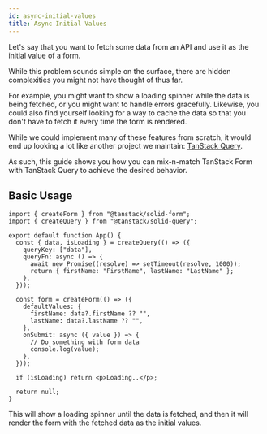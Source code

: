 ```yaml
---
id: async-initial-values
title: Async Initial Values
---
```


Let's say that you want to fetch some data from an API and use it as the initial value of a form.

While this problem sounds simple on the surface, there are hidden complexities you might not have thought of thus far.

For example, you might want to show a loading spinner while the data is being fetched, or you might want to handle errors gracefully.
Likewise, you could also find yourself looking for a way to cache the data so that you don't have to fetch it every time the form is rendered.

While we could implement many of these features from scratch, it would end up looking a lot like another project we maintain: [TanStack Query](https://tanstack.com/query).

As such, this guide shows you how you can mix-n-match TanStack Form with TanStack Query to achieve the desired behavior.

## Basic Usage

```tsx
import { createForm } from "@tanstack/solid-form";
import { createQuery } from "@tanstack/solid-query";

export default function App() {
  const { data, isLoading } = createQuery(() => ({
    queryKey: ["data"],
    queryFn: async () => {
      await new Promise((resolve) => setTimeout(resolve, 1000));
      return { firstName: "FirstName", lastName: "LastName" };
    },
  }));

  const form = createForm(() => ({
    defaultValues: {
      firstName: data?.firstName ?? "",
      lastName: data?.lastName ?? "",
    },
    onSubmit: async ({ value }) => {
      // Do something with form data
      console.log(value);
    },
  }));

  if (isLoading) return <p>Loading..</p>;

  return null;
}
```

This will show a loading spinner until the data is fetched, and then it will render the form with the fetched data as the initial values.
